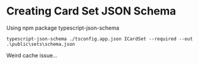 # Creating Card Set JSON Schema

Using npm package typescript-json-schema


```
typescript-json-schema ./tsconfig.app.json ICardSet --required --out .\public\sets\schema.json
```

Weird cache issue...
